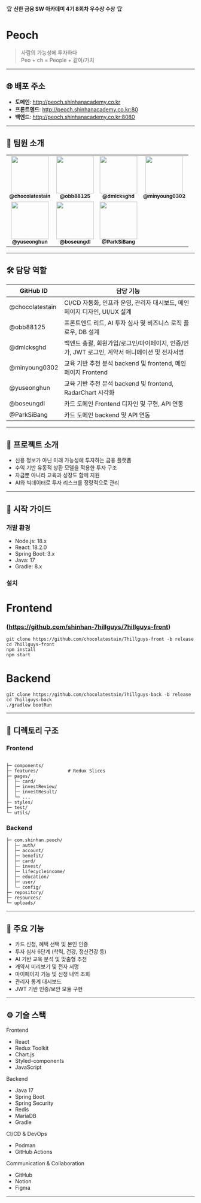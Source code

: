 🏆 **신한 금융 SW 아카데미 4기 8회차 우수상 수상** 🏆

# Peoch

> 사람의 가능성에 투자하다  
> Peo + ch = People + 같이/가치

---

## 🌐 배포 주소

- **도메인**: http://peoch.shinhanacademy.co.kr
- **프론트엔드**: http://peoch.shinhanacademy.co.kr:80
- **백엔드**: http://peoch.shinhanacademy.co.kr:8080

---

## 👥 팀원 소개

<table>
  <tr>
    <td align="center">
      <a href="https://github.com/chocolatestain">
        <img src="https://github.com/chocolatestain.png" style="width:100px;height:100px;object-fit:cover;" /><br />
        <sub><b>@chocolatestain</b></sub>
      </a>
    </td>
    <td align="center">
      <a href="https://github.com/obb88125">
        <img src="https://github.com/obb88125.png" style="width:100px;height:100px;object-fit:cover;" /><br />
        <sub><b>@obb88125</b></sub>
      </a>
    </td>
    <td align="center">
      <a href="https://github.com/dmlcksghd">
        <img src="https://github.com/dmlcksghd.png" style="width:100px;height:100px;object-fit:cover;" /><br />
        <sub><b>@dmlcksghd</b></sub>
      </a>
    </td>
    <td align="center">
      <a href="https://github.com/minyoung0302">
        <img src="https://github.com/minyoung0302.png" style="width:100px;height:100px;object-fit:cover;" /><br />
        <sub><b>@minyoung0302</b></sub>
      </a>
    </td>
  </tr>
  <tr>
    <td align="center">
      <a href="https://github.com/yuseonghun">
        <img src="https://github.com/yuseonghun.png" style="width:100px;height:100px;object-fit:cover;" /><br />
        <sub><b>@yuseonghun</b></sub>
      </a>
    </td>
    <td align="center">
      <a href="https://github.com/boseungdl">
        <img src="https://github.com/boseungdl.png" style="width:100px;height:100px;object-fit:cover;" /><br />
        <sub><b>@boseungdl</b></sub>
      </a>
    </td>
    <td align="center">
      <a href="https://github.com/ParkSiBang">
        <img src="https://github.com/ParkSiBang.png" style="width:100px;height:100px;object-fit:cover;" /><br />
        <sub><b>@ParkSiBang</b></sub>
      </a>
    </td>
  </tr>
</table>

---

## 🛠️ 담당 역할

| GitHub ID | 담당 기능 |
|-----------|------------|
| @chocolatestain |  CI/CD 자동화, 인프라 운영, 관리자 대시보드, 메인 페이지 디자인, UI/UX 설계 |
| @obb88125 | 프론트엔드 리드, AI 투자 심사 및 비즈니스 로직 플로우, DB 설계 |
| @dmlcksghd | 백엔드 총괄, 회원가입/로그인/마이페이지, 인증/인가, JWT 로그인, 계약서 애니메이션 및 전자서명 |
| @minyoung0302 | 교육 기반 추천 분석 backend 및 frontend, 메인 페이지 Frontend |
| @yuseonghun | 교육 기반 추천 분석 backend 및 frontend, RadarChart 시각화 |
| @boseungdl | 카드 도메인 Frontend 디자인 및 구현, API 연동 |
| @ParkSiBang | 카드 도메인 backend 및 API 연동 |

---

## 📖 프로젝트 소개

- 신용 정보가 아닌 미래 가능성에 투자하는 금융 플랫폼
- 수익 기반 유동적 상환 모델을 적용한 투자 구조
- 자금뿐 아니라 교육과 성장도 함께 지원
- AI와 빅데이터로 투자 리스크를 정량적으로 관리

---

## 🚀 시작 가이드

### 개발 환경

- Node.js: 18.x
- React: 18.2.0
- Spring Boot: 3.x
- Java: 17
- Gradle: 8.x

### 설치

# Frontend 
### (https://github.com/shinhan-7hillguys/7hillguys-front)
```
git clone https://github.com/chocolatestain/7hillguys-front -b release
cd 7hillguys-front
npm install
npm start
```

# Backend
```
git clone https://github.com/chocolatestain/7hillguys-back -b release
cd 7hillguys-back
./gradlew bootRun
```

---

## 📁 디렉토리 구조

### Frontend
```

├─ components/  
├─ features/           # Redux Slices  
├─ pages/  
│  ├─ card/  
│  ├─ investReview/  
│  ├─ investResult/  
│  └─ ...  
├─ styles/  
├─ test/  
└─ utils/
```

### Backend

```
├─ com.shinhan.peoch/  
│  ├─ auth/  
│  ├─ account/  
│  ├─ benefit/  
│  ├─ card/  
│  ├─ invest/  
│  ├─ lifecycleincome/  
│  ├─ education/  
│  ├─ user/  
│  └─ config/  
├─ repository/  
├─ resources/  
└─ uploads/
```

---

## 🧩 주요 기능

- 카드 신청, 혜택 선택 및 본인 인증
- 투자 심사 6단계 (학력, 건강, 정신건강 등)
- AI 기반 교육 분석 및 맞춤형 추천
- 계약서 미리보기 및 전자 서명
- 마이페이지 기능 및 신청 내역 조회
- 관리자 통계 대시보드
- JWT 기반 인증/보안 모듈 구현

---

## ⚙️ 기술 스택

Frontend  
- React  
- Redux Toolkit  
- Chart.js  
- Styled-components
- JavaScript

Backend  
- Java 17  
- Spring Boot  
- Spring Security  
- Redis  
- MariaDB  
- Gradle  

CI/CD & DevOps  
- Podman  
- GitHub Actions  

Communication & Collaboration  
- GitHub  
- Notion  
- Figma

---
